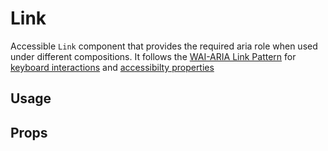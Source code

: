 # Link

Accessible `Link` component that provides the required aria role when used under
different compositions. It follows the
[WAI-ARIA Link Pattern](https://www.w3.org/TR/wai-aria-practices-1.2/#link) for
[keyboard interactions](https://www.w3.org/TR/wai-aria-practices-1.2/#keyboard-interaction-10)
and
[accessibilty properties](https://www.w3.org/TR/wai-aria-practices-1.2/#wai-aria-roles-states-and-properties-11)

<!-- ADD_TOC -->

## Usage

<!-- ADD_EXAMPLE src/link/stories/templates/LinkBasicJsx.ts -->

<!-- CODESANDBOX
link_title: Link
js: src/link/stories/templates/LinkBasicJsx.ts
-->

<!-- ADD_COMPOSITION src/link -->

## Props

